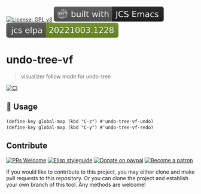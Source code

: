 [![License: GPL v3](https://img.shields.io/badge/License-GPL%20v3-blue.svg)](https://www.gnu.org/licenses/gpl-3.0)
[![Built with](https://raw.githubusercontent.com/jcs-emacs/badges/master/others/built-with/dark.svg)](https://jcs-emacs.github.io/)
[![JCS-ELPA](https://raw.githubusercontent.com/jcs-emacs/badges/master/elpa/v/undo-tree-vf.svg)](https://jcs-emacs.github.io/jcs-elpa/#/undo-tree-vf)

# undo-tree-vf
> visualizer follow mode for undo-tree

[![CI](https://github.com/jcs-elpa/undo-tree-vf/actions/workflows/test.yml/badge.svg)](https://github.com/jcs-elpa/undo-tree-vf/actions/workflows/test.yml)

## 🔨 Usage

```elisp
(define-key global-map (kbd "C-z") #'undo-tree-vf-undo)
(define-key global-map (kbd "C-y") #'undo-tree-vf-redo)
```

## Contribute

[![PRs Welcome](https://img.shields.io/badge/PRs-welcome-brightgreen.svg)](http://makeapullrequest.com)
[![Elisp styleguide](https://img.shields.io/badge/elisp-style%20guide-purple)](https://github.com/bbatsov/emacs-lisp-style-guide)
[![Donate on paypal](https://img.shields.io/badge/paypal-donate-1?logo=paypal&color=blue)](https://www.paypal.me/jcs090218)
[![Become a patron](https://img.shields.io/badge/patreon-become%20a%20patron-orange.svg?logo=patreon)](https://www.patreon.com/jcs090218)

If you would like to contribute to this project, you may either
clone and make pull requests to this repository. Or you can
clone the project and establish your own branch of this tool.
Any methods are welcome!
